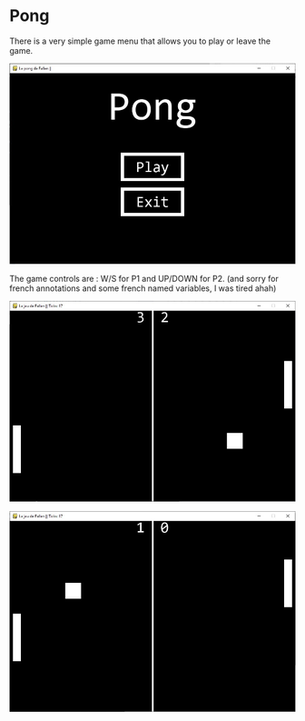 # Pong

There is a very simple game menu that allows you to play or leave the game.

![Alt text](img/Menu.jpg?raw=true "Menu")

The game controls are : W/S for P1 and UP/DOWN for P2. (and sorry for french annotations and some french named variables, I was tired ahah)

![Alt text](img/game1.jpg?raw=true "Game example 1")

![Alt text](img/game2.jpg?raw=true "Game example 2")
